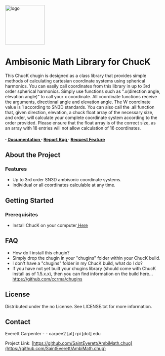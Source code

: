 <img src=https://chuck.cs.princeton.edu/doc/images/chuck-logo2023w.png alt="logo" width=128 height=128 />

<h1>Ambisonic Math Library for ChucK</h1>
<p>This ChucK chugin is designed as a class library that provides simple methods of calculating cartesian coordinate systems using spherical harmonics. You can easily call coordinates from this library in up to 3rd order spherical harmonics. Simply use functions such as ".x(direction angle, elevation angle)" to call your x coordinate. All coordinate functions receive the arguments, directional angle and elevation angle. The W coordinate value is 1 according to SN3D standards. You can also call the .all function that, given direction, elevation, a chuck float array of the necessary size, and order, will calculate your complete coordinate system according to the order provided. Please ensure that the float array is of the correct size, as an array with 18 entries will not allow calculation of 16 coordinates.</p>

<h4> <span> · </span> <a href="https://github.com/SaintEverett/AmbiMath.chug/blob/master/README.md"> Documentation </a> <span> · </span> <a href="https://github.com/SaintEverett/AmbiMath.chug/issues"> Report Bug </a> <span> · </span> <a href="https://github.com/SaintEverett/AmbiMath.chug/issues"> Request Feature </a> </h4>


</div>

## About the Project

### Features
- Up to 3rd order SN3D ambisonic coordinate systems.
- Individual or all coordinates calculable at any time.


## Getting Started

### Prerequisites

- Install ChucK on your computer<a href="https://chuck.stanford.edu/"> Here</a>


## FAQ

- How do I install this chugin?
- Simply drop the chugin in your "chugins" folder within your ChucK build.
- I don't have a "chugins" folder in my ChucK build, what do I do?
- If you have not yet built your chugins library (should come with ChucK install as of 1.5.x.x), then you can find information on the build here... https://github.com/ccrma/chugins


## License

Distributed under the no License. See LICENSE.txt for more information.

## Contact

Everett Carpenter - - carpee2 [at] rpi [dot] edu

Project Link: [https://github.com/SaintEverett/AmbiMath.chug](https://github.com/SaintEverett/AmbiMath.chug)
